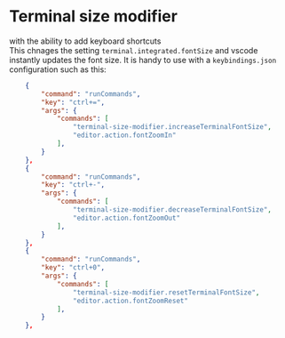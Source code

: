 # Terminal size modifier
with the ability to add keyboard shortcuts  
This chnages the setting `terminal.integrated.fontSize` and vscode instantly updates the font size.
It is handy to use with a `keybindings.json` configuration such as this:
```json
    {
        "command": "runCommands",
        "key": "ctrl+=",
        "args": {
            "commands": [
                "terminal-size-modifier.increaseTerminalFontSize",
                "editor.action.fontZoomIn"
            ],
        }
    },
    {
        "command": "runCommands",
        "key": "ctrl+-",
        "args": {
            "commands": [
                "terminal-size-modifier.decreaseTerminalFontSize",
                "editor.action.fontZoomOut"
            ],
        }
    },
    {
        "command": "runCommands",
        "key": "ctrl+0",
        "args": {
            "commands": [
                "terminal-size-modifier.resetTerminalFontSize",
                "editor.action.fontZoomReset"
            ],
        }
    },
```
